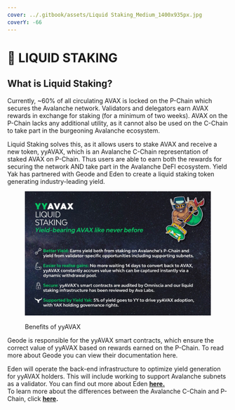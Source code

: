 ```yaml
---
cover: ../.gitbook/assets/Liquid Staking_Medium_1400x935px.jpg
coverY: -66
---
```


# 🚰 LIQUID STAKING

## What is Liquid Staking?

Currently, \~60% of all circulating AVAX is locked on the P-Chain which secures the Avalanche network. Validators and delegators earn AVAX rewards in exchange for staking (for a minimum of two weeks). AVAX on the P-Chain lacks any additional utility, as it cannot also be used on the C-Chain to take part in the burgeoning Avalanche ecosystem.

Liquid Staking solves this, as it allows users to stake AVAX and receive a new token, yyAVAX, which is an Avalanche C-Chain representation of staked AVAX on P-Chain. Thus users are able to earn both the rewards for securing the network AND take part in the Avalanche DeFI ecosystem. Yield Yak has partnered with Geode and Eden to create a liquid staking token generating industry-leading yield.

<figure><img src="../.gitbook/assets/liquid staking highlights final.jpeg" alt=""><figcaption><p>Benefits of yyAVAX</p></figcaption></figure>



Geode is responsible for the yyAVAX smart contracts, which ensure the correct value of yyAVAX based on rewards earned on the P-Chain. To read more about Geode you can view their documentation here.

Eden will operate the back-end infrastructure to optimize yield generation for yyAVAX holders. This will include working to support Avalanche subnets as a validator. You can find out more about Eden [**here.**](http://edennetwork.io)\
To learn more about the differences between the Avalanche C-Chain and P-Chain, click [**here**](https://medium.com/@defidecrypted/whats-the-difference-between-the-avalanche-c-chain-x-chain-and-p-chain-9af28f6524d8)**.**

